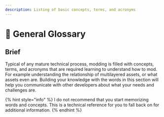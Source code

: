 ```yaml
---
description: Listing of basic concepts, terms, and acronyms
---
```


# 📄 General Glossary

## Brief

Typical of any mature technical process, modding is filled with concepts, terms, and acronyms that are required learning to understand how to mod. For example understanding the relationship of multilayered assets, or what assets even are. Building your knowledge with the words in this section will help you communicate with other developers about what your needs and challenges are.

{% hint style="info" %}
I do not recommend that you start memorizing words and concepts. This is a technical reference for you to fall back on for additional information.
{% endhint %}
